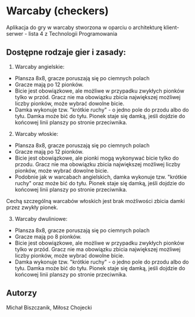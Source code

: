 # Warcaby (checkers)
Aplikacja do gry w warcaby stworzona w oparciu o architekturę klient-serwer - lista 4 z Technologii Programowania

## Dostępne rodzaje gier i zasady:

1. Warcaby angielskie:

 - Plansza 8x8, gracze poruszają się po ciemnych polach
 - Gracze mają po 12 pionków.
 - Bicie jest obowiązkowe, ale możliwe w przypadku zwykłych pionków tylko w przód. Gracz nie ma obowiązku 
zbicia największej możliwej liczby pionków, może wybrać dowolne bicie. 
- Damka wykonuje tzw. "krótkie ruchy" - o jedno pole do przodu albo do tyłu. Damka może bić do tyłu. 
Pionek staje się damką, jeśli dojdzie do końcowej linii planszy po stronie przeciwnika.
  
2. Warcaby włoskie:

 - Plansza 8x8, gracze poruszają się po ciemnych polach
 - Gracze mają po 12 pionków.
 - Bicie jest obowiązkowe, ale pionki mogą wykonywać bicie tylko do przodu. Gracz nie ma obowiązku 
zbicia największej możliwej liczby pionków, może wybrać dowolne bicie. 
 - Podobnie jak w warcabach angielskich, damka wykonuje tzw. "krótkie ruchy" oraz może bić do tyłu.
   Pionek staje się damką, jeśli dojdzie do końcowej
   linii planszy po stronie przeciwnika. 


Cechą szczególną warcabów włoskich jest brak możliwości zbicia damki przez zwykły pionek.

3. Warcaby dwuliniowe:

 - Plansza 8x8, gracze poruszają się po ciemnych polach
 - Gracze mają po 8 pionków. 
 - Bicie jest obowiązkowe, ale możliwe w przypadku zwykłych pionków tylko w przód. Gracz nie ma obowiązku zbicia największej możliwej liczby pionków, może wybrać dowolne bicie. 
 - Damka wykonuje tzw. "krótkie ruchy" - o jedno pole do przodu albo do tyłu. Damka może bić do tyłu. 
Pionek staje się damką, jeśli dojdzie do końcowej linii planszy po stronie przeciwnika.

## Autorzy
Michał Biszczanik, Miłosz Chojecki